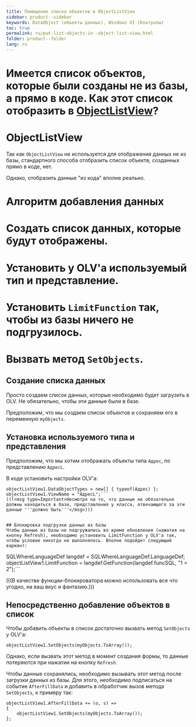 ```yaml
---
title: Помещение списка объектов в ObjectListView
sidebar: product--sidebar
keywords: DataObject (объекты данных), Windows UI (Контролы)
toc: true
permalink: ru/put-list-objects-in--object-list-view.html
folder: product--folder
lang: ru
---
```


# Имеется список объектов, которые были созданы не из базы, а прямо в коде. Как этот список отобразить в [ObjectListView](object-list-view.html)?

# ObjectListView

Так как `ObjectListView` не используется для отображения данных не из базы, стандартного способа отобразить список объектв, созданных прямо в коде, нет.

Однако, отобразить данные "из кода" вполне реально.

# Алгоритм добавления данных

# Создать список данных, которые будут отображены.
# Установить у OLV'а используемый тип и представление.
# Установить `LimitFunction` так, чтобы из базы ничего не подгрузилось.
# Вызвать метод `SetObjects`.

## Создание списка данных
Просто создаем список данных, которые необходимо будет загрузить в OLV. Не обязательно, чтобы эти данные были в базе.

Предположим, что мы создаем список объектов и сохраняем его в переменную `myObjects`.


## Установка используемого типа и представления
Предположим, что мы хотим отображать объекты типа `Адрес`, по представлению `АдресL`.

В коде установить настройки OLV'а:

```
objectListView1.DataObjectTypes = new[] { typeof(Адрес) };
objectListView1.ViewName = "АдресL";```
(((<msg type=Important>Несмотря на то, что данные не обязательно должны находиться в базе, представления у класса, отвечающего за эти данные '''должно быть'''</msg>)))


## Блокировка подгрузки данных из базы
Чтобы данные из базы не подгружались во время обновления (нажатия на кнопку Refresh), необходимо установить LimitFunction у OLV'а так, чтобы условие никогда не выполнялось. Вполне подойдет следующий вариант:

```
SQLWhereLanguageDef langdef = SQLWhereLanguageDef.LanguageDef;
objectListView1.LimitFunction = langdef.GetFunction(langdef.funcSQL, "1 = 2");```

(((<msg type=note>В качестве функции-блокироватора можно использовать все что угодно, на ваш вкус и фантазию.</msg>)))

## Непосредственно добавление объектов в список
Чтобы добавить объекты в список достаточно вызвать метод `SetObjects` у OLV'a:

```
objectListView1.SetObjects(myObjects.ToArray());
```

Однако, если вызвать этот метод в момент создания формы, то данные потеряются при нажатии на кнопку `Refresh`.

Чтобы данные сохранялись, необходимо вызывать этот метод после загрузки данных из базы. Для этого, необходимо подписаться на событие `AfterFillData` и добавить в обработчик вызов метода `SetObjects`, к примеру так:

```
objectListView1.AfterFillData += (o, s) =>
{
	objectListView1.SetObjects(myObjects.ToArray());
};
```
